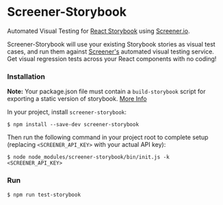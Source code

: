 # Screener-Storybook

Automated Visual Testing for [React Storybook](https://github.com/kadirahq/react-storybook) using [Screener.io](https://screener.io).

Screener-Storybook will use your existing Storybook stories as visual test cases, and run them against [Screener's](https://screener.io) automated visual testing service. Get visual regression tests across your React components with no coding!

### Installation

**Note:** Your package.json file must contain a `build-storybook` script for exporting a static version of storybook. [More Info](https://getstorybook.io/docs/react-storybook/basics/exporting-storybook)

In your project, install `screener-storybook`:

```
$ npm install --save-dev screener-storybook
```

Then run the following command in your project root to complete setup (replacing `<SCREENER_API_KEY>` with your actual API key):

```
$ node node_modules/screener-storybook/bin/init.js -k <SCREENER_API_KEY>
```

### Run

```
$ npm run test-storybook
```
